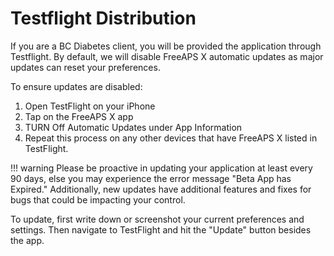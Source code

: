 # Testflight Distribution

If you are a BC Diabetes client, you will be provided the application through Testflight. By default, we will disable FreeAPS X automatic updates as major updates can reset your preferences.

To ensure updates are disabled:

1. Open TestFlight on your iPhone
2. Tap on the FreeAPS X app
3. TURN Off Automatic Updates under App Information
4. Repeat this process on any other devices that have FreeAPS X listed in TestFlight.

!!! warning
    Please be proactive in updating your application at least every 90 days, else you may experience the error message "Beta App has Expired." Additionally, new updates have additional features and fixes for bugs that could be impacting your control.

To update, first write down or screenshot your current preferences and settings. Then navigate to TestFlight and hit the "Update" button besides the app.